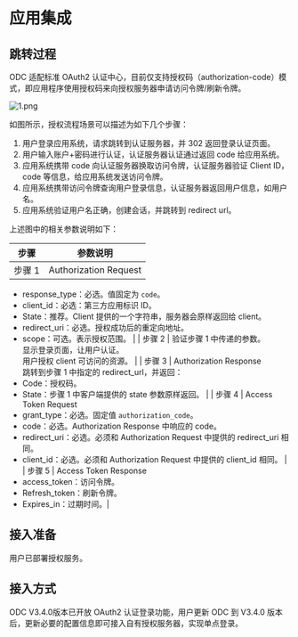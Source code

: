 # 应用集成
## 跳转过程
ODC 适配标准 OAuth2 认证中心，目前仅支持授权码（authorization-code）模式，即应用程序使用授权码来向授权服务器申请访问令牌/刷新令牌。

![1.png](https://obbusiness-private.oss-cn-shanghai.aliyuncs.com/doc/img/odc/340/1.png)

如图所示，授权流程场景可以描述为如下几个步骤：

1.  用户登录应用系统，请求跳转到认证服务器，并 302 返回登录认证页面。 
2.  用户输入账户+密码进行认证，认证服务器认证通过返回 code 给应用系统。
3.  应用系统携带 code 向认证服务器换取访问令牌，认证服务器验证 Client ID，code 等信息，给应用系统发送访问令牌。
4.  应用系统携带访问令牌查询用户登录信息，认证服务器返回用户信息，如用户名。
5.  应用系统验证用户名正确，创建会话，并跳转到 redirect url。

上述图中的相关参数说明如下：

| **步骤** | **参数说明** |
| --- | --- |
| 步骤 1 | Authorization Request <br>
- response_type：必选。值固定为 `code`。<br>
- client_id：必选：第三方应用标识 ID。<br>
- State：推荐。Client 提供的一个字符串，服务器会原样返回给 client。<br>
- redirect_uri：必选。授权成功后的重定向地址。<br>
- scope：可选。表示授权范围。
 |
| 步骤 2 | 验证步骤 1 中传递的参数。<br>
显示登录页面，让用户认证。<br>
用户授权 client 可访问的资源。 |
| 步骤 3 | Authorization Response <br>
跳转到步骤 1 中指定的 redirect_url，并返回：<br>
- Code：授权码。<br>
- State：步骤 1 中客户端提供的 state 参数原样返回。
 |
| 步骤 4 | Access Token Request <br>
- grant_type：必选。固定值 `authorization_code`。<br>
- code：必选。Authorization Response 中响应的 code。<br>
- redirect_uri：必选。必须和 Authorization Request 中提供的 redirect_uri 相同。<br>
- client_id：必选。必须和 Authorization Request 中提供的 client_id 相同。
 |
| 步骤 5 | Access Token Response <br>
- access_token：访问令牌。<br>
- Refresh_token：刷新令牌。<br>
- Expires_in：过期时间。|

 
## 接入准备
用户已部署授权服务。
## 接入方式
ODC V3.4.0版本已开放 OAuth2 认证登录功能，用户更新 ODC 到 V3.4.0 版本后，更新必要的配置信息即可接入自有授权服务器，实现单点登录。